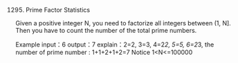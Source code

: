 1295. Prime Factor Statistics

Given a positive integer N, you need to factorize all integers between (1, N].
Then you have to count the number of the total prime numbers.

Example
input：6
output：7
explain：2=2, 3=3, 4=2*2, 5=5, 6=2*3, the number of prime number : 1+1+2+1+2=7
Notice
1<N<=100000

